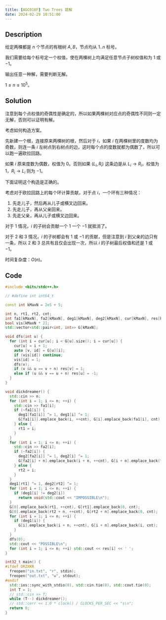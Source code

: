 ```yaml
---
title: [AGC018F] Two Trees 题解
date: 2024-02-29 10:51:00
---
```


## Description

给定两棵都是 $n$ 个节点的有根树 $A,B$，节点均从 $1..n$ 标号。

我们需要给每个标号定一个权值，使在两棵树上均满足任意节点子树权值和为 $1$ 或 $-1$。

输出任意一种解，需要判断无解。

$1\leq n\leq 10^5$。

## Solution

注意到每个点权值的奇偶性是确定的，所以如果两棵树对应点的奇偶性不同则一定无解，否则可以证明有解。

考虑如何构造方案。

先新建一个根，连接原来两棵树的根，然后对于 $i$，如果 $i$ 在两棵树里的度数均为奇数，则连一条 $i$ 左树点到右树点的边，这时每个点的度数就都为偶数了，所以可以跑一遍欧拉回路。

如果 $i$ 原来度数为偶数，权值为 $0$。否则如果 $(L_i,R_i)$ 这条边是从 $L_i\to R_i$，权值为 $1$，$R_i\to L_i$ 则为 $-1$。

下面证明这个构造是正确的。

考虑对于欧拉回路上的每个环计算贡献，对于点 $i$，一个环有三种情况：

1. 先走儿子，然后再从儿子或横叉边回来。
2. 先走儿子，再从父亲回来。
3. 先走父亲，再从儿子或横叉边回来。

对于 1 情况，$i$ 的子树会贡献一个 $1$ 一个 $-1$ 就抵消了。

对于 $2$ 和 $3$ 情况，$i$ 的子树都会有 $1$ 或 $-1$ 的贡献，但是注意到 $i$ 到父亲的边只有一条，所以 $2$ 和 $3$ 总共有且仅会出现一次，所以 $i$ 的子树最后权值和还是 $1$ 或 $-1$。

时间复杂度：$O(n)$。

## Code

```cpp
#include <bits/stdc++.h>

// #define int int64_t

const int kMaxN = 2e5 + 5;

int n, rt1, rt2, cnt;
int fa1[kMaxN], fa2[kMaxN], deg1[kMaxN], deg2[kMaxN], cur[kMaxN], res[kMaxN];
bool vis[kMaxN * 2];
std::vector<std::pair<int, int>> G[kMaxN];

void dfs(int u) {
  for (int i = cur[u]; i < G[u].size(); i = cur[u]) {
    cur[u] = i + 1;
    auto [v, id] = G[u][i];
    if (vis[id]) continue;
    vis[id] = 1;
    dfs(v);
    if (v && u == v + n) res[v] = 1;
    else if (u && v == u + n) res[u] = -1;
  }
}

void dickdreamer() {
  std::cin >> n;
  for (int i = 1; i <= n; ++i) {
    std::cin >> fa1[i];
    if (~fa1[i]) {
      deg1[fa1[i]] ^= 1, deg1[i] ^= 1;
      G[fa1[i]].emplace_back(i, ++cnt), G[i].emplace_back(fa1[i], cnt);
    } else {
      rt1 = i;
    }
  }
  for (int i = 1; i <= n; ++i) {
    std::cin >> fa2[i];
    if (~fa2[i]) {
      deg2[fa2[i]] ^= 1, deg2[i] ^= 1;
      G[fa2[i] + n].emplace_back(i + n, ++cnt), G[i + n].emplace_back(fa2[i] + n, cnt);
    } else {
      rt2 = i;
    }
  }
  deg1[rt1] ^= 1, deg2[rt2] ^= 1;
  for (int i = 1; i <= n; ++i) {
    if (deg1[i] != deg2[i])
      return void(std::cout << "IMPOSSIBLE\n");
  }
  G[0].emplace_back(rt1, ++cnt), G[rt1].emplace_back(0, cnt);
  G[0].emplace_back(rt2 + n, ++cnt), G[rt2 + n].emplace_back(0, cnt);
  for (int i = 1; i <= n; ++i) {
    if (deg1[i]) {
      G[i].emplace_back(i + n, ++cnt), G[i + n].emplace_back(i, cnt);
    }
  }
  dfs(0);
  std::cout << "POSSIBLE\n";
  for (int i = 1; i <= n; ++i) std::cout << res[i] << ' ';
}

int32_t main() {
#ifdef ORZXKR
  freopen("in.txt", "r", stdin);
  freopen("out.txt", "w", stdout);
#endif
  std::ios::sync_with_stdio(0), std::cin.tie(0), std::cout.tie(0);
  int T = 1;
  // std::cin >> T;
  while (T--) dickdreamer();
  // std::cerr << 1.0 * clock() / CLOCKS_PER_SEC << "s\n";
  return 0;
}
```